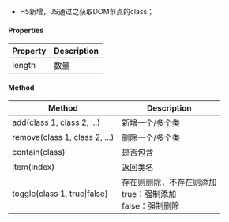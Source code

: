 - H5新增，JS通过之获取DOM节点的class；

#### Properties

| Property | Description |
| -------- | ----------- |
| length   | 数量        |

#### Method

| Method                     | Description     |
| -------------------------- | --------------- |
| add(class 1, class 2, ...) | 新增一个/多个类 |
| remove(class 1, class 2, ...) | 删除一个/多个类 |
| contain(class) | 是否包含 |
| item(index) | 返回类名 |
| toggle(class 1, true\|false) | 存在则删除，不存在则添加<br>true：强制添加<br>false：强制删除 |
